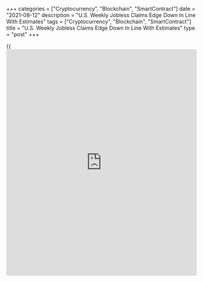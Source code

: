 +++
categories = ["Cryptocurrency", "Blockchain", "SmartContract"]
date = "2021-08-12"
description = "U.S. Weekly Jobless Claims Edge Down In Line With Estimates"
tags = ["Cryptocurrency", "Blockchain", "SmartContract"]
title = "U.S. Weekly Jobless Claims Edge Down In Line With Estimates"
type = "post"
+++

{{<iframe id="large-banner" src="https://www.bounty.group/#slide=7.0" width="100%" height="600" scrolling="no" style="border: 0px solid rgb(216, 221, 230); border-radius: 3px;">}}

First-time claims for U.S. unemployment benefits saw a modest decrease
in the week ended August 7th, according to a report released by the
Labor Department on Thursday.

The report said initial jobless claims edged down to 375,000, a decrease
of 12,000 from the previous week's revised level of 387,000.

Economists had expected jobless claims to dip to 375,000 from the
385,000 originally reported for the previous week.

Meanwhile, the Labor Department said the less volatile four-week moving
average crept up to 396,250, an increase of 1,750 from the previous
week's revised average of 394,500.

The report said continuing claims, a reading on the number of people
receiving ongoing unemployment assistance, slid by 114,000 to 2.866
million in the week ended July 31st.

With the decrease, continuing claims fell to their lowest level since
hitting 1.770 million in the week ended March 14, 2020.

The four-week moving average of continuing claims also dropped to a more
than one-year low of 3,101,000, a decrease of 99,750 from the previous
week's revised average of 3,200,750.

Nancy Vanden Houten, Lead Economist at Oxford Economics, called the
decrease in continuing claims a "sign that more workers may be returning
to the labor market."

"The course of the [coronavirus][1] Delta variant will weigh on how
quickly labor supply recovers to meet record labor demand, but assuming
there are no widespread lockdown measures, we expect the [economy][2] to
add more than 7mn jobs this year," Vanden Houten said.

Last Friday, a more closely watched report released by the Labor
Department showed U.S. employment soared by more than expected in the
month of July.

The Labor Department said non-farm payroll employment spiked by 943,000
jobs in July after surging by an upwardly revised 938,000 jobs in June.

Economists had expected employment to jump by 870,000 jobs compared to
the addition of 850,000 jobs originally reported for the previous month.

With the stronger than expected job growth, the unemployment rate slid
to 5.4 percent in July from 5.9 percent in June, falling to its lowest
level since March of 2020.

For comments and feedback [contact](https://www.playgroundfx.com/contact/): editorial@rtt[news](https://www.letsplayfx.com/blog/forex-news-website/).com

[Economic News][2]

 **What parts of the world are seeing the best (and worst) economic
performances lately? Click[here][3] to check out our [Econ Scorecard][3]
and find out! See up-to-the-moment [ranking](https://www.playgroundfx.com/blog/crypto-exchange-ranking/)s for the best and worst
performers in [GDP][4], [unemployment rate][5], [inflation][6] and much
more.**

   1. www.rtt[news](https://www.letsplayfx.com/blog/forex-news-website/).com/list/coronavirus.aspx
   2. www.rtt[news](https://www.letsplayfx.com/blog/forex-news-website/).com/Content/EconomicNews.aspx
   3. www.rtt[news](https://www.letsplayfx.com/blog/forex-news-website/).com/economic-scorecard/world-rank/unemployment-rate/highest-performance.aspx
   4. www.rtt[news](https://www.letsplayfx.com/blog/forex-news-website/).com/economic-scorecard/world-rank/GDP/highest-performance.aspx
   5. www.rtt[news](https://www.letsplayfx.com/blog/forex-news-website/).com/economic-scorecard/world-rank/unemployment-rate/lowest-performance.aspx
   6. www.rtt[news](https://www.letsplayfx.com/blog/forex-news-website/).com/economic-scorecard/world-rank/CPI/highest-performance.aspx